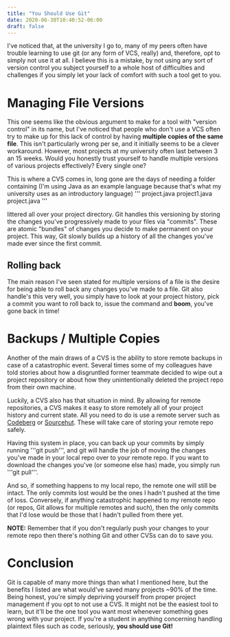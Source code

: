 ```yaml
---
title: "You Should Use Git"
date: 2020-06-30T10:40:52-06:00
draft: false
---
```

I've noticed that, at the university I go to, many of my peers often have trouble learning to use git (or any form of VCS, really) and, therefore, opt to simply not use it at all.
I believe this is a mistake, by not using any sort of version control you subject yourself to a whole host of difficulties and challenges if you simply let your lack of comfort with such a tool get to you.

# Managing File Versions
This one seems like the obvious argument to make for a tool with "version control" in its name, but I've noticed that people who don't use a VCS often try to make up for this lack of control by having **multiple copies of the same file**.
This isn't particularly wrong per se, and it initially seems to be a clever workaround.
However, most projects at my university often last between 3 an 15 weeks. Would you honestly trust yourself to handle multiple versions of various projects effectively?
Every single one?

This is where a CVS comes in, long gone are the days of needing a folder containing (I'm using Java as an example language because that's what my university uses as an introductory language)
'''
project.java
project1.java
project.java
'''

littered all over your project directory.
Git handles this versioning by storing the changes you've progressively made to your files via "commits". These are atomic "bundles" of changes you decide to make permanent on your project. This way, Git slowly builds up a history of all the changes you've made ever since the first commit.

## Rolling back
The main reason I've seen stated for multiple versions of a file is the desire for being able to roll back any changes you've made to a file. Git also handle's this very well, you simply have to look at your project history, pick a commit you want to roll back to, issue the command and **boom**, you've gone back in time!

# Backups / Multiple Copies
Another of the main draws of a CVS is the ability to store remote backups in case of a catastrophic event.
Several times some of my colleagues have told stories about how a disgruntled former teammate decided to wipe out a project repository or about how they unintentionally deleted the project repo from their own machine.

Luckily, a CVS also has that situation in mind.
By allowing for remote repositories, a CVS makes it easy to store remotely all of your project history and current state.
All you need to do is use a remote server such as [Codeberg](https://codeberg.org) or [Sourcehut](https://sr.ht).
These will take care of storing your remote repo safely.

Having this system in place, you can back up your commits by simply running '''git push''', and git will handle the job of moving the changes you've made in your local repo over to your remote repo. If you want to download the changes you've (or someone else has) made, you simply run '''git pull'''.

And so, if something happens to my local repo, the remote one will still be intact. The only commits lost would be the ones I hadn't pushed at the time of loss.
Conversely, if anything catastrophic happened to my remote repo (or repos, Git allows for multiple remotes and such), then the only commits that I'd lose would be those that I hadn't pulled from there yet.

**NOTE:** Remember that if you don't regularly push your changes to your remote repo then there's nothing Git and other CVSs can do to save you.

# Conclusion
Git is capable of many more things than what I mentioned here, but the benefits I listed are what would've saved many projects ~90% of the time.
Being honest, you're simply depriving yourself from proper project management if you opt to not use a CVS.
It might not be the easiest tool to learn, but it'll be the one tool you want most whenever something goes wrong with your project.
If you're a student in anything concerning handling plaintext files such as code, seriously, **you should use Git!**
